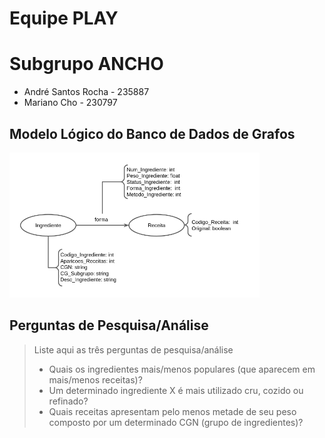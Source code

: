 # Equipe PLAY

# Subgrupo ANCHO
* André Santos Rocha - 235887
* Mariano Cho - 230797

## Modelo Lógico do Banco de Dados de Grafos
<img src="images/LAB07A.png" width="400px" height="auto">

## Perguntas de Pesquisa/Análise

> Liste aqui as três perguntas de pesquisa/análise
> * Quais os ingredientes mais/menos populares (que aparecem em mais/menos receitas)?
> * Um determinado ingrediente X é mais utilizado cru, cozido ou refinado?
> * Quais receitas apresentam pelo menos metade de seu peso composto por um determinado CGN (grupo de ingredientes)?
